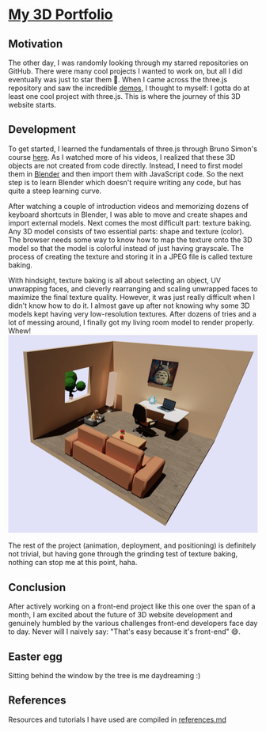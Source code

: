 # [My 3D Portfolio](https://mingchao-zhang.github.io/Portfolio/)

## Motivation

The other day, I was randomly looking through my starred repositories on GitHub. There were many cool projects I wanted to work on, but all I did eventually was just to star them 🤣. When I came across the three.js repository and saw the incredible [demos](https://threejs.org/), I thought to myself: I gotta do at least one cool project with three.js. This is where the journey of this 3D website starts.

## Development

To get started, I learned the fundamentals of three.js through Bruno Simon's course [here](https://threejs-journey.com/#). As I watched more of his videos, I realized that these 3D objects are not created from code directly. Instead, I need to first model them in [Blender](https://www.blender.org/) and then import them with JavaScript code. So the next step is to learn Blender which doesn't require writing any code, but has quite a steep learning curve.

After watching a couple of introduction videos and memorizing dozens of keyboard shortcuts in Blender, I was able to move and create shapes and import external models. Next comes the most difficult part: texture baking. Any 3D model consists of two essential parts: shape and texture (color). The browser needs some way to know how to map the texture onto the 3D model so that the model is colorful instead of just having grayscale. The process of creating the texture and storing it in a JPEG file is called texture baking.

With hindsight, texture baking is all about selecting an object, UV unwrapping faces, and cleverly rearranging and scaling unwrapped faces to maximize the final texture quality. However, it was just really difficult when I didn't know how to do it. I almost gave up after not knowing why some 3D models kept having very low-resolution textures. After dozens of tries and a lot of messing around, I finally got my living room model to render properly. Whew! ![My Study Room](./public/images/studyRoomScreenshot.png)

The rest of the project (animation, deployment, and positioning) is definitely not trivial, but having gone through the grinding test of texture baking, nothing can stop me at this point, haha.

## Conclusion

After actively working on a front-end project like this one over the span of a month, I am excited about the future of 3D website development and genuinely humbled by the various challenges front-end developers face day to day. Never will I naively say: "That's easy because it's front-end" 😅.

## Easter egg

Sitting behind the window by the tree is me daydreaming :)

## References

Resources and tutorials I have used are compiled in [references.md](./references.md)
